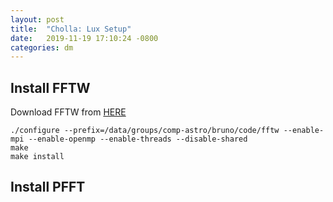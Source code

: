 ```yaml
---
layout: post
title:  "Cholla: Lux Setup"
date:   2019-11-19 17:10:24 -0800
categories: dm 
---
```


## Install FFTW

Download FFTW from [HERE](http://www.fftw.org/download.html)

```
./configure --prefix=/data/groups/comp-astro/bruno/code/fftw --enable-mpi --enable-openmp --enable-threads --disable-shared 
make 
make install
```

## Install PFFT